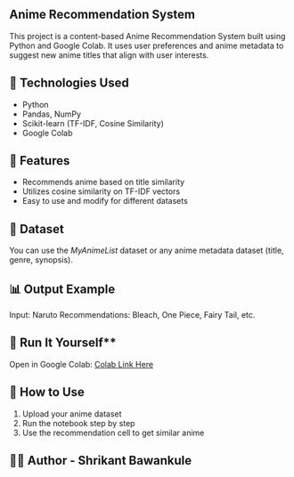 ## Anime Recommendation System

This project is a content-based Anime Recommendation System built using Python and Google Colab.
It uses user preferences and anime metadata to suggest new anime titles that align with user interests.

## 🔧 Technologies Used
- Python
- Pandas, NumPy
- Scikit-learn (TF-IDF, Cosine Similarity)
- Google Colab

## 📌 Features
- Recommends anime based on title similarity
- Utilizes cosine similarity on TF-IDF vectors
- Easy to use and modify for different datasets

## 📁 Dataset
You can use the *MyAnimeList* dataset or any anime metadata dataset (title, genre, synopsis).

## 📊 Output Example
Input: Naruto
Recommendations: Bleach, One Piece, Fairy Tail, etc.

## 🚀 Run It Yourself**
Open in Google Colab: [Colab Link Here](#)

## 📎 How to Use
1. Upload your anime dataset
2. Run the notebook step by step
3. Use the recommendation cell to get similar anime

## 👨‍💻 Author - Shrikant Bawankule



